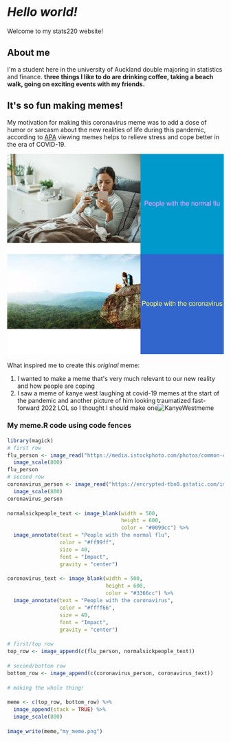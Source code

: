 # *Hello world!*

Welcome to my stats220 website! 

## About me

I'm a student here in the university of Auckland double majoring in statistics and finance. **three things I like to do are drinking coffee, taking a beach walk, going on exciting events with my friends.** 

## It's so fun making memes!

My motivation for making this coronavirus meme was to add a dose of humor or sarcasm about the new realities of life during this pandemic, according to [APA](https://www.apa.org/news/press/releases/2021/10/covid-19-stress-humor) viewing memes helps to relieve stress and cope better in the era of COVID-19. 

![](my_meme.png)

What inspired me to create this *original* meme:

1. I wanted to make a meme that's very much relevant to our new reality and how people are coping  
2. I saw a meme of kanye west laughing at covid-19 memes at the start of the pandemic and another picture of him looking traumatized fast-forward 2022 LOL so I thought I should make one![KanyeWestmeme](https://imageio.forbes.com/specials-images/imageserve/5e740f3207adf00006db9d14/Coronavirus-meme-featuring-Kanye-West--created-by-meme-account--MasiPopal/960x0.jpg?fit=bounds&format=jpg&width=960)

### My meme.R **code** using code fences
```r
library(magick)
# first row
flu_person <- image_read("https://media.istockphoto.com/photos/common-cold-in-bed-picture-id1134952723?k=20&m=1134952723&s=612x612&w=0&h=bhFxubHEj_ui29RvvJuCRBpqrZ4tmvh9MnDLoQH9BAo=") %>%
  image_scale(800)
flu_person
# second row
coronavirus_person <- image_read("https://encrypted-tbn0.gstatic.com/images?q=tbn:ANd9GcTq3dIeMtY-6LtzPBu6QnHNs-GL8AmoLEhIYw&usqp=CAU") %>%
  image_scale(800)
coronavirus_person

normalsickpeople_text <- image_blank(width = 500, 
                                     height = 600, 
                                     color = "#0099cc") %>%
  image_annotate(text = "People with the normal flu",
                 color = "#ff99ff", 
                 size = 40,
                 font = "Impact",
                 gravity = "center")

coronavirus_text <- image_blank(width = 500,
                                height = 600,
                                color = "#3366cc") %>%
  image_annotate(text = "People with the coronavirus",
                 color = "#ffff66",
                 size = 40, 
                 font = "Impact",
                 gravity = "center")

# first/top row
top_row <- image_append(c(flu_person, normalsickpeople_text))

# second/bottom row
bottom_row <- image_append(c(coronavirus_person, coronavirus_text))

# making the whole thing!

meme <- c(top_row, bottom_row) %>%
  image_append(stack = TRUE) %>%
  image_scale(800)

image_write(meme,"my_meme.png")
```

